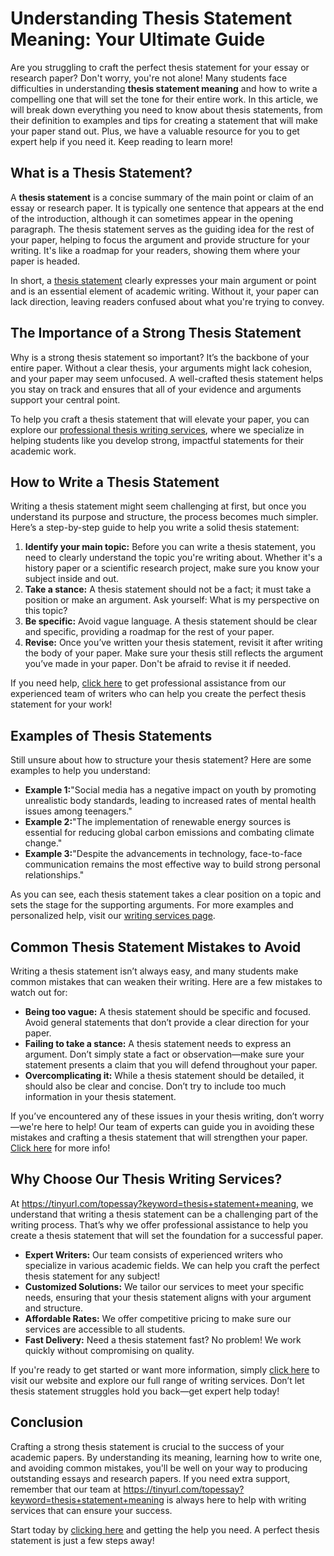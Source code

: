 # Understanding Thesis Statement Meaning: Your Ultimate Guide

Are you struggling to craft the perfect thesis statement for your essay or research paper? Don't worry, you're not alone! Many students face difficulties in understanding **thesis statement meaning** and how to write a compelling one that will set the tone for their entire work. In this article, we will break down everything you need to know about thesis statements, from their definition to examples and tips for creating a statement that will make your paper stand out. Plus, we have a valuable resource for you to get expert help if you need it. Keep reading to learn more!

## What is a Thesis Statement?

A **thesis statement** is a concise summary of the main point or claim of an essay or research paper. It is typically one sentence that appears at the end of the introduction, although it can sometimes appear in the opening paragraph. The thesis statement serves as the guiding idea for the rest of your paper, helping to focus the argument and provide structure for your writing. It's like a roadmap for your readers, showing them where your paper is headed.

In short, a [thesis statement](https://tinyurl.com/topessay?keyword=thesis+statement+meaning) clearly expresses your main argument or point and is an essential element of academic writing. Without it, your paper can lack direction, leaving readers confused about what you're trying to convey.

## The Importance of a Strong Thesis Statement

Why is a strong thesis statement so important? It’s the backbone of your entire paper. Without a clear thesis, your arguments might lack cohesion, and your paper may seem unfocused. A well-crafted thesis statement helps you stay on track and ensures that all of your evidence and arguments support your central point.

To help you craft a thesis statement that will elevate your paper, you can explore our [professional thesis writing services](https://tinyurl.com/topessay?keyword=thesis+statement+meaning), where we specialize in helping students like you develop strong, impactful statements for their academic work.

## How to Write a Thesis Statement

Writing a thesis statement might seem challenging at first, but once you understand its purpose and structure, the process becomes much simpler. Here’s a step-by-step guide to help you write a solid thesis statement:

1. **Identify your main topic:** Before you can write a thesis statement, you need to clearly understand the topic you're writing about. Whether it's a history paper or a scientific research project, make sure you know your subject inside and out.
2. **Take a stance:** A thesis statement should not be a fact; it must take a position or make an argument. Ask yourself: What is my perspective on this topic?
3. **Be specific:** Avoid vague language. A thesis statement should be clear and specific, providing a roadmap for the rest of your paper.
4. **Revise:** Once you’ve written your thesis statement, revisit it after writing the body of your paper. Make sure your thesis still reflects the argument you’ve made in your paper. Don't be afraid to revise it if needed.

If you need help, [click here](https://tinyurl.com/topessay?keyword=thesis+statement+meaning) to get professional assistance from our experienced team of writers who can help you create the perfect thesis statement for your work!

## Examples of Thesis Statements

Still unsure about how to structure your thesis statement? Here are some examples to help you understand:

- **Example 1:**"Social media has a negative impact on youth by promoting unrealistic body standards, leading to increased rates of mental health issues among teenagers."
- **Example 2:**"The implementation of renewable energy sources is essential for reducing global carbon emissions and combating climate change." 
- **Example 3:**"Despite the advancements in technology, face-to-face communication remains the most effective way to build strong personal relationships."

As you can see, each thesis statement takes a clear position on a topic and sets the stage for the supporting arguments. For more examples and personalized help, visit our [writing services page](https://tinyurl.com/topessay?keyword=thesis+statement+meaning).

## Common Thesis Statement Mistakes to Avoid

Writing a thesis statement isn’t always easy, and many students make common mistakes that can weaken their writing. Here are a few mistakes to watch out for:

- **Being too vague:** A thesis statement should be specific and focused. Avoid general statements that don’t provide a clear direction for your paper.
- **Failing to take a stance:** A thesis statement needs to express an argument. Don’t simply state a fact or observation—make sure your statement presents a claim that you will defend throughout your paper.
- **Overcomplicating it:** While a thesis statement should be detailed, it should also be clear and concise. Don’t try to include too much information in your thesis statement.

If you’ve encountered any of these issues in your thesis writing, don’t worry—we're here to help! Our team of experts can guide you in avoiding these mistakes and crafting a thesis statement that will strengthen your paper. [Click here](https://tinyurl.com/topessay?keyword=thesis+statement+meaning) for more info!

## Why Choose Our Thesis Writing Services?

At https://tinyurl.com/topessay?keyword=thesis+statement+meaning, we understand that writing a thesis statement can be a challenging part of the writing process. That’s why we offer professional assistance to help you create a thesis statement that will set the foundation for a successful paper.

- **Expert Writers:** Our team consists of experienced writers who specialize in various academic fields. We can help you craft the perfect thesis statement for any subject!
- **Customized Solutions:** We tailor our services to meet your specific needs, ensuring that your thesis statement aligns with your argument and structure.
- **Affordable Rates:** We offer competitive pricing to make sure our services are accessible to all students.
- **Fast Delivery:** Need a thesis statement fast? No problem! We work quickly without compromising on quality.

If you're ready to get started or want more information, simply [click here](https://tinyurl.com/topessay?keyword=thesis+statement+meaning) to visit our website and explore our full range of writing services. Don’t let thesis statement struggles hold you back—get expert help today!

## Conclusion

Crafting a strong thesis statement is crucial to the success of your academic papers. By understanding its meaning, learning how to write one, and avoiding common mistakes, you'll be well on your way to producing outstanding essays and research papers. If you need extra support, remember that our team at https://tinyurl.com/topessay?keyword=thesis+statement+meaning is always here to help with writing services that can ensure your success.

Start today by [clicking here](https://tinyurl.com/topessay?keyword=thesis+statement+meaning) and getting the help you need. A perfect thesis statement is just a few steps away!
